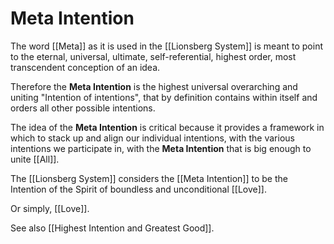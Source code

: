 # Meta Intention

The word [[Meta]] as it is used in the [[Lionsberg System]] is meant to point to the eternal, universal, ultimate, self-referential, highest order, most transcendent conception of an idea. 

Therefore the **Meta Intention** is the highest universal overarching and uniting "Intention of intentions", that by definition contains within itself and orders all other possible intentions.

The idea of the **Meta Intention** is critical because it provides a framework in which to stack up and align our individual intentions, with the various intentions we participate in, with the **Meta Intention** that is big enough to unite [[All]].  

The [[Lionsberg System]] considers the [[Meta Intention]] to be the Intention of the Spirit of boundless and unconditional [[Love]]. 

Or simply, [[Love]]. 

See also [[Highest Intention and Greatest Good]]. 